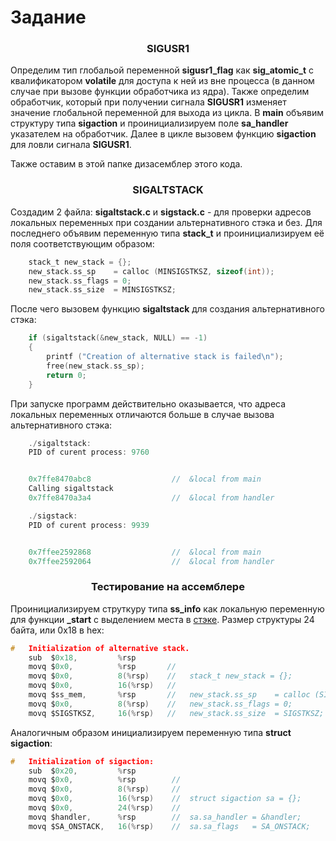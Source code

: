 # Задание

### <p style="text-align: center;"> SIGUSR1 </p>

Определим тип глобальой переменной **sigusr1_flag** как **sig_atomic_t** с квалификатором **volatile** для доступа к ней из вне процесса (в данном случае при вызове функции обработчика из ядра). Также определим обработчик, который при получении сигнала **SIGUSR1** изменяет значение глобальной переменной для выхода из цикла. В **main** объявим структуру типа **sigaction** и проинициализируем поле **sa_handler** указателем на обработчик. Далее в цикле вызовем функцию **sigaction** для ловли сигнала **SIGUSR1**.

Также оставим в этой папке дизасемблер этого кода.

### <p style="text-align: center;"> SIGALTSTACK </p>

Создадим 2 файла: **sigaltstack.c** и **sigstack.c** - для проверки адресов локальных переменных при создании альтернативного стэка и без. Для последнего объявим переменную типа **stack_t** и проинициализируем её поля соответствующим образом:
```c
    stack_t new_stack = {};
    new_stack.ss_sp    = calloc (MINSIGSTKSZ, sizeof(int));
    new_stack.ss_flags = 0;
    new_stack.ss_size  = MINSIGSTKSZ;
```

После чего вызовем функцию **sigaltstack** для создания альтернативного стэка:
```c
    if (sigaltstack(&new_stack, NULL) == -1)
    {
        printf ("Creation of alternative stack is failed\n");
        free(new_stack.ss_sp);
        return 0;
    }
```

При запуске программ действительно оказывается, что адреса локальных переменных отличаются больше в случае вызова альтернативного стэка:
```c
    ./sigaltstack:
    PID of curent process: 9760


    0x7ffe8470abc8                  //  &local from main
    Calling sigaltstack
    0x7ffe8470a3a4                  //  &local from handler
```

```c
    ./sigstack:
    PID of curent process: 9939


    0x7ffee2592868                  //  &local from main
    0x7ffee2592064                  //  &local from handler
```

### <p style="text-align: center;"> Тестирование на ассемблере </p>

Проинициализируем струткуру типа **ss_info** как локальную переменную для функции **_start** c выделением места в [стэке](https://dzen.ru/a/YOqZ1nm1lnXxye29). Размер структуры 24 байта, или 0x18 в hex:
```c
#   Initialization of alternative stack.
    sub  $0x18,         %rsp
    movq $0x0,          %rsp       //
    movq $0x0,          8(%rsp)    //   stack_t new_stack = {};
    movq $0x0,          16(%rsp)   //
    movq $ss_mem,       %rsp       //   new_stack.ss_sp    = calloc (SIGSTKSZ, sizeof(int));
    movq $0x0,          8(%rsp)    //   new_stack.ss_flags = 0;
    movq $SIGSTKSZ,     16(%rsp)   //   new_stack.ss_size  = SIGSTKSZ;
```

Аналогичным образом инициализируем переменную типа **struct** **sigaction**:
```c
#   Initialization of sigaction:
    sub  $0x20,         %rsp
    movq $0x0,          %rsp        //  
    movq $0x0,          8(%rsp)     //  
    movq $0x0,          16(%rsp)    //  struct sigaction sa = {};
    movq $0x0,          24(%rsp)    //
    movq $handler,      %rsp        //  sa.sa_handler = &handler;
    movq $SA_ONSTACK,   16(%rsp)    //  sa.sa_flags   = SA_ONSTACK;
```


